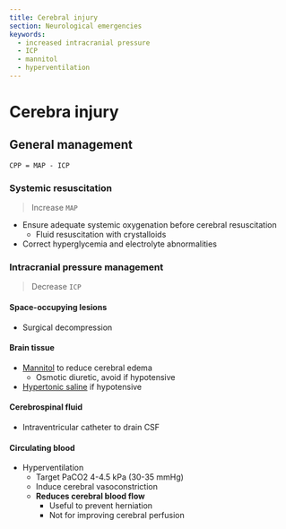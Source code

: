 ```yaml
---
title: Cerebral injury
section: Neurological emergencies
keywords:
  - increased intracranial pressure
  - ICP
  - mannitol
  - hyperventilation
---
```


# Cerebra injury

## General management

`CPP = MAP - ICP`

### Systemic resuscitation

> Increase `MAP`

- Ensure adequate systemic oxygenation before cerebral resuscitation
  - Fluid resuscitation with crystalloids
- Correct hyperglycemia and electrolyte abnormalities

### Intracranial pressure management

> Decrease `ICP`

#### Space-occupying lesions

- Surgical decompression

#### Brain tissue

- [Mannitol](../drugs/osmotherapy#mannitol) to reduce cerebral edema
  - Osmotic diuretic, avoid if hypotensive
- [Hypertonic saline](../drugs/osmotherapy#hypertonic-saline) if hypotensive

#### Cerebrospinal fluid

- Intraventricular catheter to drain CSF

#### Circulating blood

- Hyperventilation
  - Target PaCO2 4-4.5 kPa (30-35 mmHg)
  - Induce cerebral vasoconstriction
  - **Reduces cerebral blood flow**
    - Useful to prevent herniation
    - Not for improving cerebral perfusion
